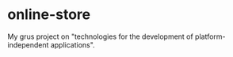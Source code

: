# online-store
My grus project on "technologies for the development of platform-independent applications".
